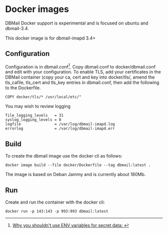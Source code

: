 # Docker images

DBMail Docker support is experimental and is focused on ubuntu and dbmail-3.4.

This docker image is for dbmail-imapd 3.4+

## Configuration

Configuration is in dbmail.conf[^1]. Copy dbmail.conf to docker/dbmail.conf
and edit with your configuration. To enable TLS, add your certificates in the
DBMail container (copy your ca, cert and key into docker/tls/, amend the
tls_cafile, tls_cert and tls_key entries in dbmail.conf, then add the
following to the Dockerfile.

    COPY docker/tls/* /usr/local/etc/"

You may wish to review logging

    file_logging_levels   = 31
    syslog_logging_levels = 0
    logfile               = /var/log/dbmail-imapd.log
    errorlog              = /var/log/dbmail-imapd.err

## Build

To create the dbmail image use the docker cli as follows:

    docker image build --file docker/Dockerfile --tag dbmail:latest .

The image is based on Deban Jammy and is currently about 180Mb.

## Run

Create and run the container with the docker cli:

    docker run -p 143:143 -p 993:993 dbmail:latest

[^1]: [Why you shouldn't use ENV variables for secret data:
](https://blog.diogomonica.com//2017/03/27/why-you-shouldnt-use-env-variables-for-secret-data/)
